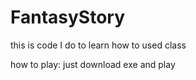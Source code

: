# FantasyStory

this is code I do to learn how to used class

how to play: 
just download exe and play
